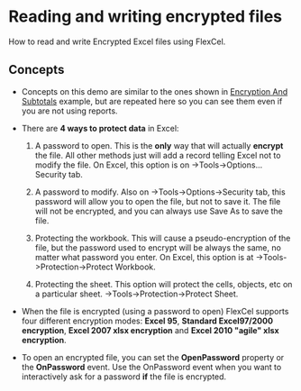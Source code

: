 # Reading and writing encrypted files

How to read and write Encrypted Excel files using FlexCel.

## Concepts

- Concepts on this demo are similar to the ones shown in [Encryption And Subtotals](https://doc.tmssoftware.com/flexcel/net/samples/csharp/netframework/reports/encryption-and-subtotals/index.html) example, but are repeated here so you can see them
  even if you are not using reports.

- There are **4 ways to protect data** in Excel:

   1. A password to open. This is the **only** way that will actually
   **encrypt** the file. All other methods just will add a record
   telling Excel not to modify the file. On Excel, this option is on
   -\>Tools-\>Options\... Security tab.

   2. A password to modify. Also on -\>Tools-\>Options-\>Security tab,
   this password will allow you to open the file, but not to save it.
   The file will not be encrypted, and you can always use Save As to
   save the file.
  
   3. Protecting the workbook. This will cause a pseudo-encryption of
   the file, but the password used to encrypt will be always the
   same, no matter what password you enter. On Excel, this option is
   at -\>Tools-\>Protection-\>Protect Workbook.

   4. Protecting the sheet. This option will protect the cells,
   objects, etc on a particular sheet.
   -\>Tools-\>Protection-\>Protect Sheet.

- When the file is encrypted (using a password to open) FlexCel
  supports four different encryption modes: 
  **Excel 95**, **Standard Excel97/2000 encryption**, 
  **Excel 2007 xlsx encryption** and
  **Excel 2010 \"agile\" xlsx encryption**.

- To open an encrypted file, you can set the **OpenPassword** property
  or the **OnPassword** event. Use the OnPassword event when you
  want to interactively ask for a password **if** the file is
  encrypted.
